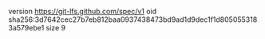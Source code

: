 version https://git-lfs.github.com/spec/v1
oid sha256:3d7642cec27b7eb812baa0937438473bd9ad1d9dec1f1d8050553183a579ebe1
size 9
